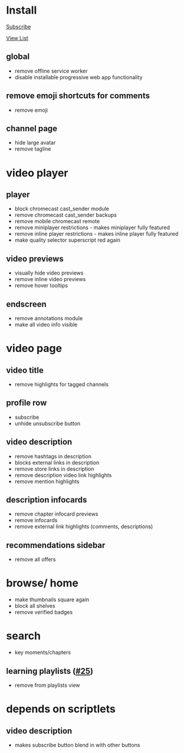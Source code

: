 # Install

[Subscribe](https://subscribe.adblockplus.org/?location=https%3A%2F%2Fraw.githubusercontent.com%2Fmchangrh%2Fyt-neuter%2Fmaster%2Ffilters%2Fmisc.txt&title=yt-neuter%20misc)

[View List](https://raw.githubusercontent.com/mchangrh/yt-neuter/master/filters/misc.txt)

## global
* remove offline service worker
* disable installable progressive web app functionality
## remove emoji shortcuts for comments
* remove emoji
## channel page
* hide large avatar
* remove tagline
# video player
## player
* block chromecast cast_sender module
* remove chromecast cast_sender backups
* remove mobile chromecast remote
* remove miniplayer restrictions - makes miniplayer fully featured
* remove inline player restrictions - makes inline player fully featured
* make quality selector superscript red again
## video previews
* visually hide video previews
* remove inline video previews 
* remove hover tooltips
## endscreen
* remove annotations module
* make all video info visible
# video page
## video title
* remove highlights for tagged channels
## profile row
* subscribe
* unhide unsubscribe button
## video description
* remove hashtags in description
* blocks external links in description
* remove store links in description
* remove description video link highlights
* remove mention highlights
## description infocards
* remove chapter infocard previews
* remove infocards
* remove external link highlights (comments, descriptions)
## recommendations sidebar
* remove all offers
# browse/ home
* make thumbnails square again
* block all shelves
* remove verified badges
# search
* key moments/chapters
## learning playlists ([#25](https://github.com/mchangrh/yt-neuter/issues/25))
* remove from playlists view
# depends on scriptlets
## video description
* makes subscribe button blend in with other buttons